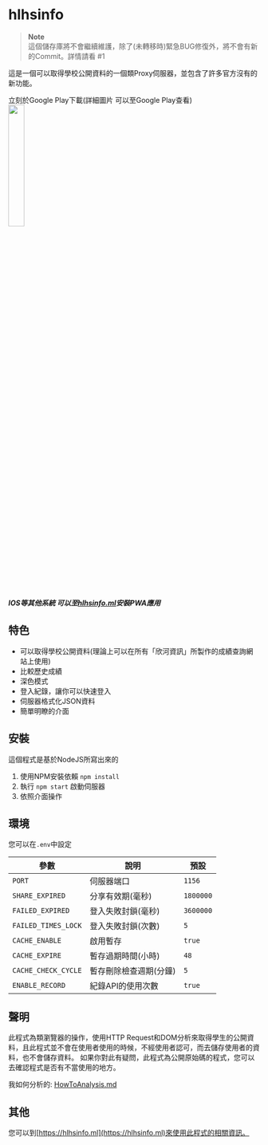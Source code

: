 # hlhsinfo

> **Note**  
> 這個儲存庫將不會繼續維護，除了(未轉移時)緊急BUG修復外，將不會有新的Commit。詳情請看 #1

這是一個可以取得學校公開資料的一個類Proxy伺服器，並包含了許多官方沒有的新功能。

立刻於Google Play下載(詳細圖片 可以至Google Play查看)  
[<img src="https://play.google.com/intl/en_us/badges/static/images/badges/zh-tw_badge_print_generic.png" width="25%">](https://play.google.com/store/apps/details?id=ml.hlhsinfo.twa)

___IOS等其他系統 可以至[hlhsinfo.ml](https://hlhsinfo.ml)安裝PWA應用___

## 特色

 * 可以取得學校公開資料(理論上可以在所有「欣河資訊」所製作的成績查詢網站上使用)
 * 比較歷史成績
 * 深色模式
 * 登入紀錄，讓你可以快速登入
 * 伺服器格式化JSON資料
 * 簡單明瞭的介面

## 安裝
這個程式是基於NodeJS所寫出來的

 1. 使用NPM安裝依賴 `npm install`
 2. 執行 `npm start` 啟動伺服器
 3. 依照介面操作

## 環境
您可以在`.env`中設定

參數                | 說明                  | 預設
------------------- | -------------------- | -------
`PORT`              | 伺服器端口            | `1156`
`SHARE_EXPIRED`     | 分享有效期(毫秒)      | `1800000`
`FAILED_EXPIRED`    | 登入失敗封鎖(毫秒)     | `3600000`
`FAILED_TIMES_LOCK` | 登入失敗封鎖(次數)     | `5`
`CACHE_ENABLE`      | 啟用暫存              | `true`
`CACHE_EXPIRE`      | 暫存過期時間(小時)     | `48`
`CACHE_CHECK_CYCLE` | 暫存刪除檢查週期(分鐘) | `5`
`ENABLE_RECORD`     | 紀錄API的使用次數      | `true`

## 聲明
此程式為類瀏覽器的操作，使用HTTP Request和DOM分析來取得學生的公開資料，且此程式並不會在使用者使用的時候，不經使用者認可，而去儲存使用者的資料，也不會儲存資料。
如果你對此有疑問，此程式為公開原始碼的程式，您可以去確認程式是否有不當使用的地方。

我如何分析的: [HowToAnalysis.md](/HowToAnalysis.md)

## 其他
您可以到[https://hlhsinfo.ml](https://hlhsinfo.ml)來使用此程式的相關資訊。

